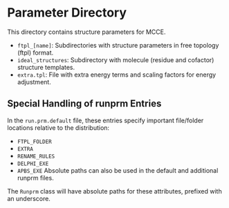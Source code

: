 # Parameter Directory
This directory contains structure parameters for MCCE.
- `ftpl_[name]`: Subdirectories with structure parameters in free topology (ftpl) format.
- `ideal_structures`: Subdirectory with molecule (residue and cofactor) structure templates.
- `extra.tpl`: File with extra energy terms and scaling factors for energy adjustment.

## Special Handling of runprm Entries
In the `run.prm.default` file, these entries specify important file/folder locations relative to the distribution:
- `FTPL_FOLDER`
- `EXTRA`
- `RENAME_RULES`
- `DELPHI_EXE`
- `APBS_EXE`
Absolute paths can also be used in the default and additional runprm files.

The `Runprm` class will have absolute paths for these attributes, prefixed with an underscore.
